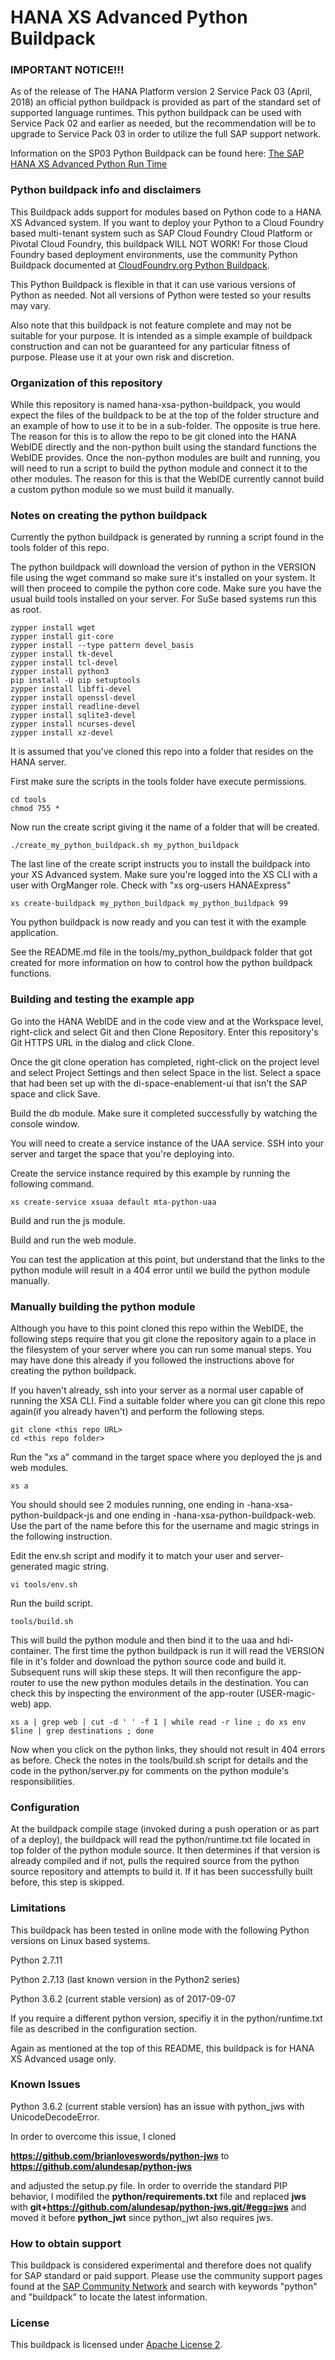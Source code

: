 # HANA XS Advanced Python Buildpack

### IMPORTANT NOTICE!!!
As of the release of The HANA Platform version 2 Service Pack 03 (April, 2018) an official python buildpack is provided as part of the standard set of supported language runtimes.  This python buildpack can be used with Service Pack 02 and earlier as needed, but the recommendation will be to upgrade to Service Pack 03 in order to utilize the full SAP support network.

Information on the SP03 Python Buildpack can be found here: [The SAP HANA XS Advanced Python Run Time](https://help.sap.com/viewer/4505d0bdaf4948449b7f7379d24d0f0d/2.0.03/en-US/8d786ec8ab964145a7453c1f53f452db.html)

### Python buildpack info and disclaimers
This Buildpack adds support for modules based on Python code to a HANA XS Advanced system.  If you want to deploy your Python to a Cloud Foundry based multi-tenant system such as SAP Cloud Foundry Cloud Platform or Pivotal Cloud Foundry, this buildpack WILL NOT WORK!  For those Cloud Foundry based deployment environments, use the community Python Buildpack documented at [CloudFoundry.org Python Buildpack](https://docs.cloudfoundry.org/buildpacks/python/index.html).

This Python Buildpack is flexible in that it can use various versions of Python as needed.  Not all versions of Python were tested so your results may vary.

Also note that this buildpack is not feature complete and may not be suitable for your purpose.  It is intended as a simple example of buildpack construction and can not be guaranteed for any particular fitness of purpose.  Please use it at your own risk and discretion.

### Organization of this repository
While this repository is named hana-xsa-python-buildpack, you would expect the files of the buildpack to be at the top of the folder structure and an example of how to use it to be in a sub-folder.  The opposite is true here.  The reason for this is to allow the repo to be git cloned into the HANA WebIDE directly and the non-python built using the standard functions the WebIDE provides.  Once the non-python modules are built and running, you will need to run a script to build the python module and connect it to the other modules.  The reason for this is that the WebIDE currently cannot build a custom python module so we must build it manually.

### Notes on creating the python buildpack
Currently the python buildpack is generated by running a script found in the tools folder of this repo.

The python buildpack will download the version of python in the VERSION file using the wget command so make sure it's installed on your system.  It will then proceed to compile the python core code.  Make sure you have the usual build tools installed on your server.  For SuSe based systems run this as root.

```
zypper install wget
zypper install git-core
zypper install --type pattern devel_basis
zypper install tk-devel
zypper install tcl-devel
zypper install python3
pip install -U pip setuptools
zypper install libffi-devel
zypper install openssl-devel
zypper install readline-devel
zypper install sqlite3-devel
zypper install ncurses-devel
zypper install xz-devel
```

It is assumed that you've cloned this repo into a folder that resides on the HANA server.

First make sure the scripts in the tools folder have execute permissions.

```
cd tools
chmod 755 *
```

Now run the create script giving it the name of a folder that will be created.
```
./create_my_python_buildpack.sh my_python_buildpack
```

The last line of the create script instructs you to install the buildpack into your XS Advanced system.
Make sure you're logged into the XS CLI with a user with OrgManger role.  Check with "xs org-users HANAExpress"
```
xs create-buildpack my_python_buildpack my_python_buildpack 99
```

You python buildpack is now ready and you can test it with the example application.

See the README.md file in the tools/my_python_buildpack folder that got created for more information on how to control how the python buildpack functions.

### Building and testing the example app
Go into the HANA WebIDE and in the code view and at the Workspace level, right-click and select Git and then Clone Repository.
Enter this repository's Git HTTPS URL in the dialog and click Clone.

Once the git clone operation has completed, right-click on the project level and select Project Settings and then select Space in the list.
Select a space that had been set up with the di-space-enablement-ui that isn't the SAP space and click Save.

Build the db module.  Make sure it completed successfully by watching the console window.

You will need to create a service instance of the UAA service.  SSH into your server and target the space that you're deploying into.

Create the service instance required by this example by running the following command.

```
xs create-service xsuaa default mta-python-uaa
```

Build and run the js module.

Build and run the web module.

You can test the application at this point, but understand that the links to the python module will result in a 404 error until we build the python module manually.

### Manually building the python module

Although you have to this point cloned this repo within the WebIDE, the following steps require that you git clone the repository again to a place in the filesystem of your server where you can run some manual steps.  You may have done this already if you followed the instructions above for creating the python buildpack.

If you haven't already, ssh into your server as a normal user capable of running the XSA CLI.  Find a suitable folder where you can git clone this repo again(if you already haven't) and perform the following steps.

```
git clone <this repo URL>
cd <this repo folder>
```

Run the "xs a" command in the target space where you deployed the js and web modules.

```
xs a
```

You should should see 2 modules running, one ending in -hana-xsa-python-buildpack-js and one ending in -hana-xsa-python-buildpack-web.  Use the part of the name before this for the username and magic strings in the following instruction.

Edit the env.sh script and modify it to match your user and server-generated magic string.
```
vi tools/env.sh
```

Run the build script.

```
tools/build.sh
```

This will build the python module and then bind it to the uaa and hdi-container.  The first time the python buildpack is run it will read the VERSION file in it's folder and download the python source code and build it.  Subsequent runs will skip these steps.  It will then reconfigure the app-router to use the new python modules details in the destination.  You can check this by inspecting the environment of the app-router (USER-magic-web) app.

```
xs a | grep web | cut -d ' ' -f 1 | while read -r line ; do xs env $line | grep destinations ; done
```

Now when you click on the python links, they should not result in 404 errors as before.  Check the notes in the tools/build.sh script for details and the code in the python/server.py for comments on the python module's responsibilities.

### Configuration

At the buildpack compile stage (invoked during a push operation or as part of a deploy), the buildpack will read the python/runtime.txt file located in top folder of the python module source.  It then determines if that version is already compiled and if not, pulls the required source from the python source repository and attempts to build it.  If it has been successfully built before, this step is skipped.


### Limitations

This buildpack has been tested in online mode with the following Python versions on Linux based systems.


Python 2.7.11 

Python 2.7.13 (last known version in the Python2 series)

Python 3.6.2 (current stable version) as of 2017-09-07


If you require a different python version, specifiy it in the python/runtime.txt file as described in the configuration section.

Again as mentioned at the top of this README, this buildpack is for HANA XS Advanced usage only.

### Known Issues

Python 3.6.2 (current stable version) has an issue with python_jws with UnicodeDecodeError.

In order to overcome this issue, I cloned 

**https://github.com/brianloveswords/python-jws** to **https://github.com/alundesap/python-jws**

and adjusted the setup.py file.  In order to override the standard PIP behavior, I modifiled the **python/requirements.txt** file and replaced **jws** with **git+https://github.com/alundesap/python-jws.git/#egg=jws** and moved it before **python_jwt** since python_jwt also requires jws.

### How to obtain support

This buildpack is considered experimental and therefore does not qualify for SAP standard or paid support.  Please use the community support pages found at the [SAP Community Network](https://www.sap.com/community.html) and search with keywords "python" and "buildpack" to locate the latest information.

### License

This buildpack is licensed under [Apache License 2](/LICENSE).

